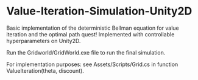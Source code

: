 # Value-Iteration-Simulation-Unity2D
Basic implementation of the deterministic Bellman equation for value iteration and the optimal path quest! Implemented with controllable hyperparameters on Unity2D.

Run the Gridworld/GridWorld.exe file to run the final simulation.

For implementation purposes: see Assets/Scripts/Grid.cs in function ValueIteration(theta, discount).
